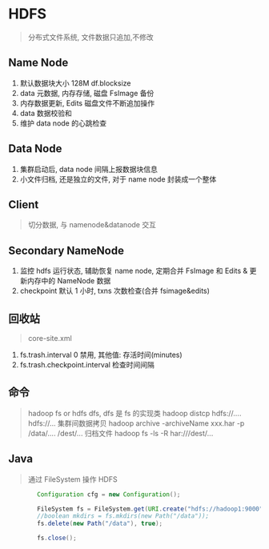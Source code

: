 # HDFS

> 分布式文件系统, 文件数据只追加,不修改

## Name Node

1. 默认数据块大小 128M df.blocksize
2. data 元数据, 内存存储, 磁盘 FsImage 备份
3. 内存数据更新, Edits 磁盘文件不断追加操作
4. data 数据校验和
5. 维护 data node 的心跳检查

## Data Node

1. 集群启动后, data node 间隔上报数据块信息
2. 小文件归档, 还是独立的文件, 对于 name node 封装成一个整体

## Client

> 切分数据, 与 namenode&datanode 交互

## Secondary NameNode

1. 监控 hdfs 运行状态, 辅助恢复 name node, 定期合并 FsImage 和 Edits & 更新内存中的 NameNode 数据
2. checkpoint 默认 1 小时, txns 次数检查(合并 fsimage&edits)

## 回收站

> core-site.xml

1. fs.trash.interval 0 禁用, 其他值: 存活时间(minutes)
2. fs.trash.checkpoint.interval 检查时间间隔

## 命令

> hadoop fs or hdfs dfs, dfs 是 fs 的实现类
> hadoop distcp hdfs://.... hdfs://... 集群间数据拷贝
> hadoop archive -archiveName xxx.har -p /data/.... /dest/... 归档文件
> hadoop fs -ls -R har:///dest/...

## Java

> 通过 FileSystem 操作 HDFS

```java
        Configuration cfg = new Configuration();

        FileSystem fs = FileSystem.get(URI.create("hdfs://hadoop1:9000"), cfg, "battery");
        //boolean mkdirs = fs.mkdirs(new Path("/data"));
        fs.delete(new Path("/data"), true);

        fs.close();
```
